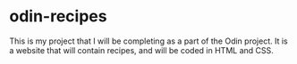 # odin-recipes
This is my project that I will be completing as a part of the Odin project. It is a website that will contain recipes, and will be coded in HTML and CSS. 